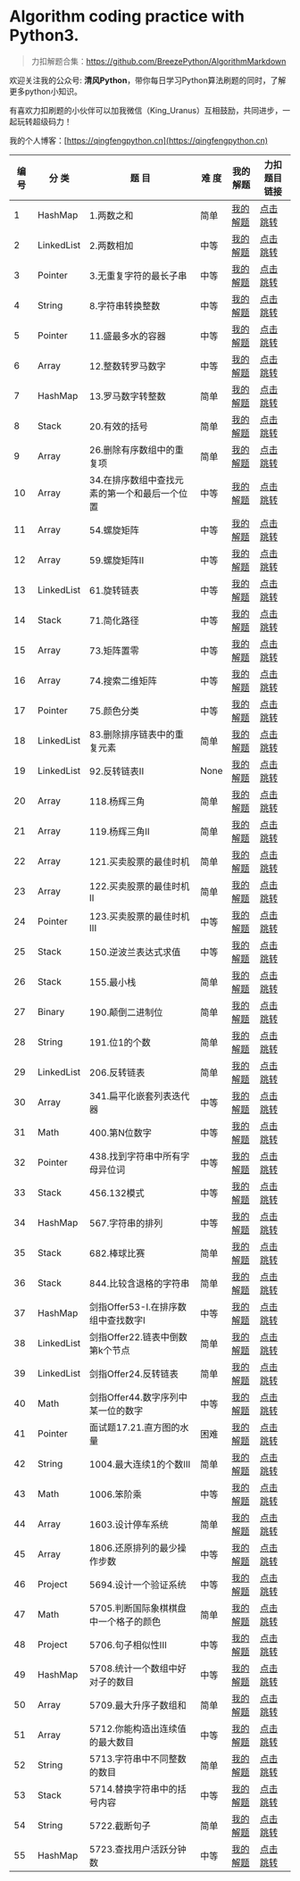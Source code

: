 
# Algorithm coding practice with Python3.

> 力扣解题合集：https://github.com/BreezePython/AlgorithmMarkdown

欢迎关注我的公众号: **清风Python**，带你每日学习Python算法刷题的同时，了解更多python小知识。

有喜欢力扣刷题的小伙伴可以加我微信（King_Uranus）互相鼓励，共同进步，一起玩转超级码力！

我的个人博客：[https://qingfengpython.cn](https://qingfengpython.cn)

| 编 号  | 分 类 | 题 目 | 难 度 | 我的解题 | 力扣题目链接 |
| ----- | ----- | ---- | ---- |  ------ |  --------  |
|1|HashMap|1.两数之和|简单|[我的解题](Leetcode/_HashMap/1.两数之和.md)|[点击跳转](https://leetcode-cn.com/problems/two-sum/)|
|2|LinkedList|2.两数相加|中等|[我的解题](Leetcode/_LinkedList/2.两数相加.md)|[点击跳转](https://leetcode-cn.com/problems/add-two-numbers/)|
|3|Pointer|3.无重复字符的最长子串|中等|[我的解题](Leetcode/_Pointer/3.无重复字符的最长子串.md)|[点击跳转](https://leetcode-cn.com/problems/longest-substring-without-repeating-characters/)|
|4|String|8.字符串转换整数|中等|[我的解题](Leetcode/_String/8.字符串转换整数.md)|[点击跳转](https://leetcode-cn.com/problems/string-to-integer-atoi/)|
|5|Pointer|11.盛最多水的容器|中等|[我的解题](Leetcode/_Pointer/11.盛最多水的容器.md)|[点击跳转](https://leetcode-cn.com/problems/container-with-most-water/)|
|6|Array|12.整数转罗马数字|中等|[我的解题](Leetcode/_Array/12.整数转罗马数字.md)|[点击跳转](https://leetcode-cn.com/problems/integer-to-roman/)|
|7|HashMap|13.罗马数字转整数|简单|[我的解题](Leetcode/_HashMap/13.罗马数字转整数.md)|[点击跳转](https://leetcode-cn.com/problems/roman-to-integer/)|
|8|Stack|20.有效的括号|简单|[我的解题](Leetcode/_Stack/20.有效的括号.md)|[点击跳转](https://leetcode-cn.com/problems/valid-parentheses/)|
|9|Array|26.删除有序数组中的重复项|简单|[我的解题](Leetcode/_Array/26.删除有序数组中的重复项.md)|[点击跳转](https://leetcode-cn.com/problems/remove-duplicates-from-sorted-array/)|
|10|Array|34.在排序数组中查找元素的第一个和最后一个位置|中等|[我的解题](Leetcode/_Array/34.在排序数组中查找元素的第一个和最后一个位置.md)|[点击跳转](https://leetcode-cn.com/problems/find-first-and-last-position-of-element-in-sorted-array/)|
|11|Array|54.螺旋矩阵|中等|[我的解题](Leetcode/_Array/54.螺旋矩阵.md)|[点击跳转](https://leetcode-cn.com/problems/spiral-matrix/)|
|12|Array|59.螺旋矩阵II|中等|[我的解题](Leetcode/_Array/59.螺旋矩阵II.md)|[点击跳转](https://leetcode-cn.com/problems/spiral-matrix/)|
|13|LinkedList|61.旋转链表|中等|[我的解题](Leetcode/_LinkedList/61.旋转链表.md)|[点击跳转](https://leetcode-cn.com/problems/rotate-list/)|
|14|Stack|71.简化路径|中等|[我的解题](Leetcode/_Stack/71.简化路径.md)|[点击跳转](https://leetcode-cn.com/problems/simplify-path/)|
|15|Array|73.矩阵置零|中等|[我的解题](Leetcode/_Array/73.矩阵置零.md)|[点击跳转](https://leetcode-cn.com/problems/set-matrix-zeroes/)|
|16|Array|74.搜索二维矩阵|中等|[我的解题](Leetcode/_Array/74.搜索二维矩阵.md)|[点击跳转](https://leetcode-cn.com/problems/search-a-2d-matrix/)|
|17|Pointer|75.颜色分类|中等|[我的解题](Leetcode/_Pointer/75.颜色分类.md)|[点击跳转](https://leetcode-cn.com/problems/sort-colors/)|
|18|LinkedList|83.删除排序链表中的重复元素|简单|[我的解题](Leetcode/_LinkedList/83.删除排序链表中的重复元素.md)|[点击跳转](https://leetcode-cn.com/problems/remove-duplicates-from-sorted-list/)|
|19|LinkedList|92.反转链表II|None|[我的解题](Leetcode/_LinkedList/92.反转链表II.md)|[点击跳转](None)|
|20|Array|118.杨辉三角|简单|[我的解题](Leetcode/_Array/118.杨辉三角.md)|[点击跳转](https://leetcode-cn.com/problems/pascals-triangle/)|
|21|Array|119.杨辉三角II|简单|[我的解题](Leetcode/_Array/119.杨辉三角II.md)|[点击跳转](https://leetcode-cn.com/problems/pascals-triangle-ii/)|
|22|Array|121.买卖股票的最佳时机|简单|[我的解题](Leetcode/_Array/121.买卖股票的最佳时机.md)|[点击跳转](https://leetcode-cn.com/problems/best-time-to-buy-and-sell-stock/)|
|23|Array|122.买卖股票的最佳时机II|简单|[我的解题](Leetcode/_Array/122.买卖股票的最佳时机II.md)|[点击跳转](https://leetcode-cn.com/problems/best-time-to-buy-and-sell-stock-ii/)|
|24|Pointer|123.买卖股票的最佳时机III|中等|[我的解题](Leetcode/_Pointer/123.买卖股票的最佳时机III.md)|[点击跳转](https://leetcode-cn.com/problems/best-time-to-buy-and-sell-stock-iii/)|
|25|Stack|150.逆波兰表达式求值|中等|[我的解题](Leetcode/_Stack/150.逆波兰表达式求值.md)|[点击跳转](https://leetcode-cn.com/problems/evaluate-reverse-polish-notation/)|
|26|Stack|155.最小栈|简单|[我的解题](Leetcode/_Stack/155.最小栈.md)|[点击跳转](https://leetcode-cn.com/problems/min-stack/)|
|27|Binary|190.颠倒二进制位|简单|[我的解题](Leetcode/_Binary/190.颠倒二进制位.md)|[点击跳转](https://leetcode-cn.com/problems/reverse-bits/)|
|28|String|191.位1的个数|简单|[我的解题](Leetcode/_String/191.位1的个数.md)|[点击跳转](https://leetcode-cn.com/problems/number-of-1-bits/)|
|29|LinkedList|206.反转链表|简单|[我的解题](Leetcode/_LinkedList/206.反转链表.md)|[点击跳转](https://leetcode-cn.com/problems/reverse-linked-list/)|
|30|Array|341.扁平化嵌套列表迭代器|中等|[我的解题](Leetcode/_Array/341.扁平化嵌套列表迭代器.md)|[点击跳转](https://leetcode-cn.com/problems/flatten-nested-list-iterator/)|
|31|Math|400.第N位数字|中等|[我的解题](Leetcode/_Math/400.第N位数字.md)|[点击跳转](https://leetcode-cn.com/problems/nth-digit/)|
|32|Pointer|438.找到字符串中所有字母异位词|中等|[我的解题](Leetcode/_Pointer/438.找到字符串中所有字母异位词.md)|[点击跳转](https://leetcode-cn.com/problems/find-all-anagrams-in-a-string/)|
|33|Stack|456.132模式|中等|[我的解题](Leetcode/_Stack/456.132模式.md)|[点击跳转](https://leetcode-cn.com/problems/132-pattern/)|
|34|HashMap|567.字符串的排列|中等|[我的解题](Leetcode/_HashMap/567.字符串的排列.md)|[点击跳转](https://leetcode-cn.com/problems/permutation-in-string/)|
|35|Stack|682.棒球比赛|简单|[我的解题](Leetcode/_Stack/682.棒球比赛.md)|[点击跳转](https://leetcode-cn.com/problems/baseball-game/)|
|36|Stack|844.比较含退格的字符串|简单|[我的解题](Leetcode/_Stack/844.比较含退格的字符串.md)|[点击跳转](https://leetcode-cn.com/problems/backspace-string-compare/)|
|37|HashMap|剑指Offer53-I.在排序数组中查找数字I|中等|[我的解题](Leetcode/_HashMap/剑指Offer53-I.在排序数组中查找数字I.md)|[点击跳转](https://leetcode-cn.com/problems/zai-pai-xu-shu-zu-zhong-cha-zhao-shu-zi-lcof/)|
|38|LinkedList|剑指Offer22.链表中倒数第k个节点|简单|[我的解题](Leetcode/_LinkedList/剑指Offer22.链表中倒数第k个节点.md)|[点击跳转](https://leetcode-cn.com/problems/lian-biao-zhong-dao-shu-di-kge-jie-dian-lcof/)|
|39|LinkedList|剑指Offer24.反转链表|简单|[我的解题](Leetcode/_LinkedList/剑指Offer24.反转链表.md)|[点击跳转](https://leetcode-cn.com/problems/fan-zhuan-lian-biao-lcof/)|
|40|Math|剑指Offer44.数字序列中某一位的数字|中等|[我的解题](Leetcode/_Math/剑指Offer44.数字序列中某一位的数字.md)|[点击跳转](https://leetcode-cn.com/problems/integer-to-roman/)|
|41|Pointer|面试题17.21.直方图的水量|困难|[我的解题](Leetcode/_Pointer/面试题17.21.直方图的水量.md)|[点击跳转](https://leetcode-cn.com/problems/volume-of-histogram-lcci/)|
|42|String|1004.最大连续1的个数III|简单|[我的解题](Leetcode/_String/1004.最大连续1的个数III.md)|[点击跳转](https://leetcode-cn.com/problems/number-of-1-bits/)|
|43|Math|1006.笨阶乘|中等|[我的解题](Leetcode/_Math/1006.笨阶乘.md)|[点击跳转](https://leetcode-cn.com/problems/clumsy-factorial/)|
|44|Array|1603.设计停车系统|简单|[我的解题](Leetcode/_Array/1603.设计停车系统.md)|[点击跳转](https://leetcode-cn.com/problems/design-parking-system/)|
|45|Array|1806.还原排列的最少操作步数|中等|[我的解题](Leetcode/_Array/1806.还原排列的最少操作步数.md)|[点击跳转](https://leetcode-cn.com/problems/minimum-number-of-operations-to-reinitialize-a-permutation/)|
|46|Project|5694.设计一个验证系统|中等|[我的解题](Leetcode/_Project/5694.设计一个验证系统.md)|[点击跳转](https://leetcode-cn.com/problems/design-authentication-manager/solution/5694she-ji-yi-ge-yan-zheng-xi-tong-by-qi-bsy3/)|
|47|Math|5705.判断国际象棋棋盘中一个格子的颜色|简单|[我的解题](Leetcode/_Math/5705.判断国际象棋棋盘中一个格子的颜色.md)|[点击跳转](https://leetcode-cn.com/problems/determine-color-of-a-chessboard-square/)|
|48|Project|5706.句子相似性III|中等|[我的解题](Leetcode/_Project/5706.句子相似性III.md)|[点击跳转](https://leetcode-cn.com/problems/sentence-similarity-iii/)|
|49|HashMap|5708.统计一个数组中好对子的数目|中等|[我的解题](Leetcode/_HashMap/5708.统计一个数组中好对子的数目.md)|[点击跳转](https://leetcode-cn.com/problems/count-nice-pairs-in-an-array/)|
|50|Array|5709.最大升序子数组和|简单|[我的解题](Leetcode/_Array/5709.最大升序子数组和.md)|[点击跳转](https://leetcode-cn.com/problems/maximum-ascending-subarray-sum/solution/5709zui-da-sheng-xu-zi-shu-zu-he-pythony-3gdj/)|
|51|Array|5712.你能构造出连续值的最大数目|中等|[我的解题](Leetcode/_Array/5712.你能构造出连续值的最大数目.md)|[点击跳转](https://leetcode-cn.com/problems/maximum-number-of-consecutive-values-you-can-make/solution/5712ni-neng-gou-zao-chu-lian-xu-zhi-de-z-1zk4/)|
|52|String|5713.字符串中不同整数的数目|简单|[我的解题](Leetcode/_String/5713.字符串中不同整数的数目.md)|[点击跳转](https://leetcode-cn.com/problems/number-of-different-integers-in-a-string/)|
|53|Stack|5714.替换字符串中的括号内容|中等|[我的解题](Leetcode/_Stack/5714.替换字符串中的括号内容.md)|[点击跳转](https://leetcode-cn.com/problems/evaluate-the-bracket-pairs-of-a-string/)|
|54|String|5722.截断句子|简单|[我的解题](Leetcode/_String/5722.截断句子.md)|[点击跳转](https://leetcode-cn.com/problems/truncate-sentence/)|
|55|HashMap|5723.查找用户活跃分钟数|中等|[我的解题](Leetcode/_HashMap/5723.查找用户活跃分钟数.md)|[点击跳转](https://leetcode-cn.com/problems/finding-the-users-active-minutes/)|
